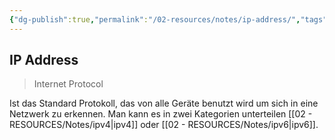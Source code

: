 ```yaml
---
{"dg-publish":true,"permalink":"/02-resources/notes/ip-address/","tags":["netzwerk/ip"],"noteIcon":"","updated":"2024-06-10T02:02:17.000+02:00"}
---
```


## IP Address
>Internet Protocol

Ist das Standard Protokoll, das von alle Geräte benutzt wird um sich in eine Netzwerk zu erkennen. Man kann es in zwei Kategorien unterteilen [[02 - RESOURCES/Notes/ipv4\|ipv4]] oder [[02 - RESOURCES/Notes/ipv6\|ipv6]].


